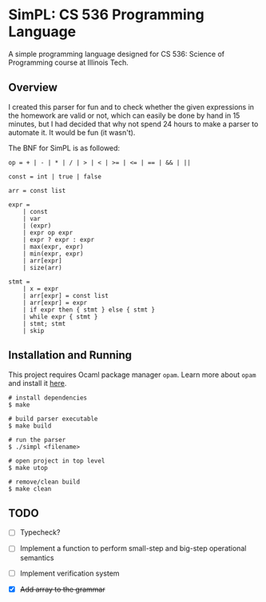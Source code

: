 # SimPL: CS 536 Programming Language

A simple programming language designed for CS 536: Science of Programming course
at Illinois Tech.

## Overview

I created this parser for fun and to check whether the given expressions in
the homework are valid or not, which can easily be done by hand in 15 minutes,
but I had decided that why not spend 24 hours to make a parser to automate it.
It would be fun (it wasn't).

The BNF for SimPL is as followed:

```
op = + | - | * | / | > | < | >= | <= | == | && | ||

const = int | true | false

arr = const list

expr =
    | const
    | var
    | (expr)
    | expr op expr
    | expr ? expr : expr
    | max(expr, expr)
    | min(expr, expr)
    | arr[expr]
    | size(arr)

stmt =
    | x = expr
    | arr[expr] = const list
    | arr[expr] = expr
    | if expr then { stmt } else { stmt }
    | while expr { stmt }
    | stmt; stmt
    | skip
```

## Installation and Running

This project requires Ocaml package manager `opam`. Learn more about `opam` and
install it [here](https://opam.ocaml.org/).

```
# install dependencies
$ make

# build parser executable
$ make build

# run the parser
$ ./simpl <filename>

# open project in top level
$ make utop

# remove/clean build
$ make clean
```

## TODO

- [ ] Typecheck?

- [ ] Implement a function to perform small-step and big-step operational semantics

- [ ] Implement verification system

- [x] ~~Add array to the grammar~~
